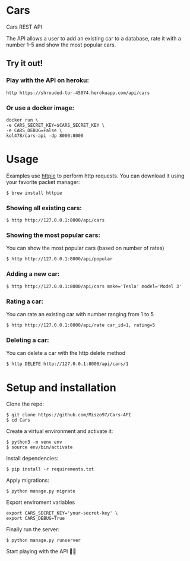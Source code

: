 # Cars
Cars REST API

The API allows a user to add an existing car to a database, rate it with a number 1-5 and show the most popular cars.

## Try it out!

### Play with the API on heroku:
```
http https://shrouded-tor-45074.herokuapp.com/api/cars
```
### Or use a docker image:
```
docker run \
-e CARS_SECRET_KEY=$CARS_SECRET_KEY \
-e CARS_DEBUG=False \
kol478/cars-api -dp 8000:8000
```


# Usage

Examples use [httpie](https://httpie.io) to perform http requests.
You can download it using your favorite packet manager:

```$ brew install httpie```




### Showing all existing cars:
```
$ http http://127.0.0.1:8000/api/cars
```

### Showing the most popular cars:
You can show the most popular cars (based on number of rates)

```
$ http http://127.0.0.1:8000/api/popular
```

### Adding a new car:
```
$ http http://127.0.0.1:8000/api/cars make='Tesla' model='Model 3'
```

### Rating a car:

You can rate an existing car with number ranging from 1 to 5

```
$ http http://127.0.0.1:8000/api/rate car_id=1, rating=5
```

### Deleting a car:

You can delete a car with the http delete method

```
$ http DELETE http://127.0.0.1:8000/api/cars/1
```

# Setup and installation

Clone the repo:
```
$ git clone https://github.com/Miszo97/Cars-API
$ cd Cars
```

Create a virtual environment and activate it:
```
$ python3 -m venv env
$ source env/bin/activate
```
Install dependencies:
```
$ pip install -r requirements.txt
```

Apply migrations:
```
$ python manage.py migrate
```
Export enviroment variables

```
export CARS_SECRET_KEY='your-secret-key' \
export CARS_DEBUG=True
```

Finally run the server:
```
$ python manage.py runserver
```

Start playing with the API 🙌🏻
